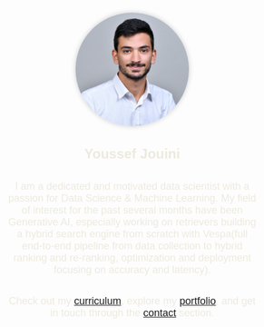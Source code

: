 <!DOCTYPE html>
<html lang="en">
<head>
    <meta charset="UTF-8">
    <meta name="viewport" content="width=device-width, initial-scale=1.0">
    <title>Youssef Jouini Website</title>
    <style>
        body {
            margin: 0;
            font-family: Arial, sans-serif;
        }
        .landing-container {
            display: flex;
            flex-direction: column;
            align-items: center; /* Center content horizontally */
            justify-content: center;
            min-height: 20vh; /* Changed to min-height to prevent content overlap */
            padding: 2rem; /* Added padding for spacing */
        }
        .logo-container {
            text-align: center; /* Center the logo horizontally */
        }
        .circular-photo {
            width: 200px;
            height: 200px;
            border-radius: 50%;
            box-shadow: 0 0 10px rgba(0, 0, 0, 0.2);
            transition: transform 0.3s ease-in-out;
        }
        .circular-photo:hover {
            transform: scale(1.1);
        }
        .title {
            margin-top: 2rem;
            font-size: 24px;
            text-align: center; /* Center the title horizontally */
            color: #EDEADE;
        }
        .description {
            margin-top: 1rem;
            font-size: 18px;
            text-align: center;
            color: #EDEADE;
        }
    </style>
</head>
<body>
    <div class="landing-container">
        <div class="logo-container">
            <a href="https://yousssefjouini.github.io/portfolio/">
                <img src="./img/photo.jpg" class="circular-photo" alt="logo">
            </a>
        </div>
        <h1 class="title">Youssef Jouini</h1>
        <p class="description">I am a dedicated and motivated data scientist with a passion for Data Science & Machine Learning. My field of interest for the past several months have been Generative AI, especially working on retrievers building a hybrid search engine from scratch with Vespa(full end-to-end pipeline from data collection to hybrid ranking and re-ranking, optimization and deployment focusing on accuracy and latency).</p>
        <p class="description">Check out my <a href="curriculum/education">curriculum</a>, explore my <a href="./projects/projects">portfolio</a>, and get in touch through the <a href="contact">contact</a> section.</p>
    </div>
</body>
</html>
